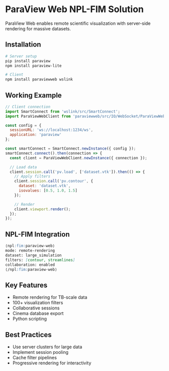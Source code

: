 # ParaView Web NPL-FIM Solution

ParaView Web enables remote scientific visualization with server-side rendering for massive datasets.

## Installation

```bash
# Server setup
pip install paraview
npm install paraview-lite

# Client
npm install paraviewweb wslink
```

## Working Example

```javascript
// Client connection
import SmartConnect from 'wslink/src/SmartConnect';
import ParaViewWebClient from 'paraviewweb/src/IO/WebSocket/ParaViewWebClient';

const config = {
  sessionURL: 'ws://localhost:1234/ws',
  application: 'paraview'
};

const smartConnect = SmartConnect.newInstance({ config });
smartConnect.connect().then(connection => {
  const client = ParaViewWebClient.newInstance({ connection });

  // Load data
  client.session.call('pv.load', ['dataset.vtk']).then(() => {
    // Apply filters
    client.session.call('pv.contour', {
      dataset: 'dataset.vtk',
      isovalues: [0.5, 1.0, 1.5]
    });

    // Render
    client.viewport.render();
  });
});
```

## NPL-FIM Integration

```markdown
⟨npl:fim:paraview-web⟩
mode: remote-rendering
dataset: large_simulation
filters: [contour, streamlines]
collaboration: enabled
⟨/npl:fim:paraview-web⟩
```

## Key Features
- Remote rendering for TB-scale data
- 100+ visualization filters
- Collaborative sessions
- Cinema database export
- Python scripting

## Best Practices
- Use server clusters for large data
- Implement session pooling
- Cache filter pipelines
- Progressive rendering for interactivity